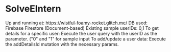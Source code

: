 # SolveEIntern
Up and running at: https://wistful-foamy-rocket.glitch.me/
DB used: Firebase Firestore (Document-based)
Existing sample userIDs: 0,1
To get details for a specific user: Execute the user query with the userID as the parameter. ("0" and "1" for sample input
To add/update a user data: Execute the addDetailsId mutation with the necessary params.
